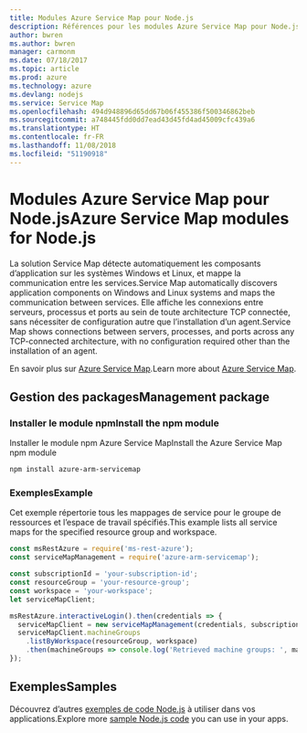 ```yaml
---
title: Modules Azure Service Map pour Node.js
description: Références pour les modules Azure Service Map pour Node.js
author: bwren
ms.author: bwren
manager: carmonm
ms.date: 07/18/2017
ms.topic: article
ms.prod: azure
ms.technology: azure
ms.devlang: nodejs
ms.service: Service Map
ms.openlocfilehash: 494d948896d65dd67b06f455386f500346862beb
ms.sourcegitcommit: a748445fdd0dd7ead43d45fd4ad45009cfc439a6
ms.translationtype: HT
ms.contentlocale: fr-FR
ms.lasthandoff: 11/08/2018
ms.locfileid: "51190918"
---
```

# <a name="azure-service-map-modules-for-nodejs"></a><span data-ttu-id="76fb8-103">Modules Azure Service Map pour Node.js</span><span class="sxs-lookup"><span data-stu-id="76fb8-103">Azure Service Map modules for Node.js</span></span>

<span data-ttu-id="76fb8-104">La solution Service Map détecte automatiquement les composants d’application sur les systèmes Windows et Linux, et mappe la communication entre les services.</span><span class="sxs-lookup"><span data-stu-id="76fb8-104">Service Map automatically discovers application components on Windows and Linux systems and maps the communication between services.</span></span> <span data-ttu-id="76fb8-105">Elle affiche les connexions entre serveurs, processus et ports au sein de toute architecture TCP connectée, sans nécessiter de configuration autre que l’installation d’un agent.</span><span class="sxs-lookup"><span data-stu-id="76fb8-105">Service Map shows connections between servers, processes, and ports across any TCP-connected architecture, with no configuration required other than the installation of an agent.</span></span>

<span data-ttu-id="76fb8-106">En savoir plus sur [Azure Service Map](https://docs.microsoft.com/azure/operations-management-suite/operations-management-suite-service-map).</span><span class="sxs-lookup"><span data-stu-id="76fb8-106">Learn more about [Azure Service Map](https://docs.microsoft.com/azure/operations-management-suite/operations-management-suite-service-map).</span></span>

## <a name="management-package"></a><span data-ttu-id="76fb8-107">Gestion des packages</span><span class="sxs-lookup"><span data-stu-id="76fb8-107">Management package</span></span>

### <a name="install-the-npm-module"></a><span data-ttu-id="76fb8-108">Installer le module npm</span><span class="sxs-lookup"><span data-stu-id="76fb8-108">Install the npm module</span></span>

<span data-ttu-id="76fb8-109">Installer le module npm Azure Service Map</span><span class="sxs-lookup"><span data-stu-id="76fb8-109">Install the Azure Service Map npm module</span></span>

```bash
npm install azure-arm-servicemap
```

### <a name="example"></a><span data-ttu-id="76fb8-110">Exemples</span><span class="sxs-lookup"><span data-stu-id="76fb8-110">Example</span></span>

<span data-ttu-id="76fb8-111">Cet exemple répertorie tous les mappages de service pour le groupe de ressources et l’espace de travail spécifiés.</span><span class="sxs-lookup"><span data-stu-id="76fb8-111">This example lists all service maps for the specified resource group and workspace.</span></span>

```javascript
const msRestAzure = require('ms-rest-azure');
const serviceMapManagement = require('azure-arm-servicemap');

const subscriptionId = 'your-subscription-id';
const resourceGroup = 'your-resource-group';
const workspace = 'your-workspace';
let serviceMapClient;

msRestAzure.interactiveLogin().then(credentials => {
  serviceMapClient = new serviceMapManagement(credentials, subscriptionId);
  serviceMapClient.machineGroups
    .listByWorkspace(resourceGroup, workspace)
    .then(machineGroups => console.log('Retrieved machine groups: ', machineGroups));
});
```

## <a name="samples"></a><span data-ttu-id="76fb8-112">Exemples</span><span class="sxs-lookup"><span data-stu-id="76fb8-112">Samples</span></span>

<span data-ttu-id="76fb8-113">Découvrez d’autres [exemples de code Node.js](https://azure.microsoft.com/resources/samples/?platform=nodejs) à utiliser dans vos applications.</span><span class="sxs-lookup"><span data-stu-id="76fb8-113">Explore more [sample Node.js code](https://azure.microsoft.com/resources/samples/?platform=nodejs) you can use in your apps.</span></span>
